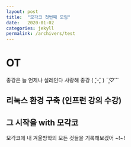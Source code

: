 ```yaml
---
layout: post
title:  "모각코 첫번째 모임"
date:   2020-01-02
categories: jekyll
permalink: /archivers/test
---
```


# OT

종강은 늘 언제나 설레인다 사랑해 종강 ( ˇ͈ᵕˇ͈ ) ¨̮♡⃛

## 리눅스 환경 구축 (인프런 강의 수강)

## 그 시작을 with 모각코
모각코에 내 겨울방학의 모든 것들을 기록해보겠어 ~!~!
